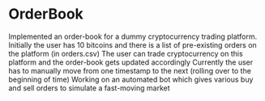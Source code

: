 # OrderBook
Implemented an order-book for a dummy cryptocurrency trading platform.
Initially the user has 10 bitcoins and there is a list of pre-existing orders on the platform (in orders.csv)
The user can trade cryptocurrency on this platform and the order-book gets updated accordingly
Currently the user has to manually move from one timestamp to the next (rolling over to the beginning of time)
Working on an automated bot which gives various buy and sell orders to simulate a fast-moving market
